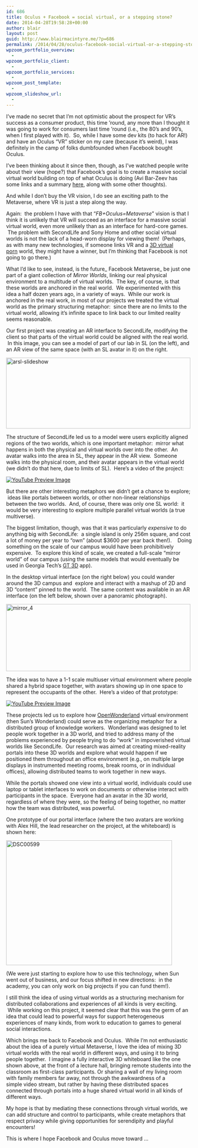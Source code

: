 ```yaml
---
id: 686
title: Oculus + Facebook = social virtual, or a stepping stone?
date: 2014-04-28T19:58:28+00:00
author: blair
layout: post
guid: http://www.blairmacintyre.me/?p=686
permalink: /2014/04/28/oculus-facebook-social-virtual-or-a-stepping-stone-2/
wpzoom_portfolio_overview:
  - 
wpzoom_portfolio_client:
  - 
wpzoom_portfolio_services:
  - 
wpzoom_post_template:
  - 
wpzoom_slideshow_url:
  - 
---
```

I&#8217;ve made no secret that I&#8217;m not optimistic about the prospect for VR&#8217;s success as a consumer product, this time &#8217;round, any more than I thought it was going to work for consumers last time &#8217;round (i.e., the 80&#8217;s and 90&#8217;s, when I first played with it).  So, while I have some dev kits (to hack for AR!) and have an Oculus &#8220;VR&#8221; sticker on my care (because it&#8217;s weird), I was definitely in the camp of folks dumbfounded when Facebook bought Oculus.

I&#8217;ve been thinking about it since then, though, as I&#8217;ve watched people write about their view (hope?) that Facebook&#8217;s goal is to create a massive social virtual world building on top of what Oculus is doing (Avi Bar-Zeev has some links and a summary [here](http://www.realityprime.com/blog/2014/03/the-new-rift-2/), along with some other thoughts).

And while I don&#8217;t buy the VR vision, I do see an exciting path to the Metaverse, where VR is just a step along the way.

Again:  the problem I have with that &#8220;_FB+Oculus=Metaverse_&#8221; vision is that I think it is unlikely that VR will succeed as an interface for a massive social virtual world, even more unlikely than as an interface for hard-core games.  The problem with SecondLife and Sony Home and other social virtual worlds is not the lack of a head-worn display for viewing them!  (Perhaps, as with many new technologies, if someone links VR and a [3D virtual porn](https://rlc-game.com) world, they might have a winner, but I&#8217;m thinking that Facebook is not going to go there.)

What I&#8217;d like to see, instead, is the future_ Facebook Metaverse_ be just one part of a giant collection of _Mirror Worlds_, linking our real physical environment to a multitude of virtual worlds.  The key, of course, is that these worlds are anchored in the real world.  We experimented with this idea a half dozen years ago, in a variety of ways.  While our work is anchored in the real work, in most of our projects we treated the virtual world as the primary structuring metaphor:  since there are no limits to the virtual world, allowing it&#8217;s infinite space to link back to our limited reality seems reasonable.

Our first project was creating an AR interface to SecondLife, modifying the client so that parts of the virtual world could be aligned with the real world.  In this image, you can see a model of part of our lab in SL (on the left), and an AR view of the same space (with an SL avatar in it) on the right.

[<img class="aligncenter wp-image-679" src="http://www.blairmacintyre.me/wp-content/uploads/2014/04/arsl-slideshow-300x115.jpg" alt="arsl-slideshow" width="500" height="192" srcset="http://blairmacintyre.me/wp-content/uploads/2014/04/arsl-slideshow-300x115.jpg 300w, http://blairmacintyre.me/wp-content/uploads/2014/04/arsl-slideshow-143x55.jpg 143w, http://blairmacintyre.me/wp-content/uploads/2014/04/arsl-slideshow.jpg 910w, http://blairmacintyre.me/wp-content/uploads/2014/04/arsl-slideshow-630x242.jpg 630w" sizes="(max-width: 500px) 100vw, 500px" />](http://www.blairmacintyre.me/wp-content/uploads/2014/04/arsl-slideshow.jpg)

The structure of SecondLife led us to a model were users explicitly aligned regions of the two worlds, which is one important metaphor:  mirror what happens in both the physical and virtual worlds over into the other.  An avatar walks into the area in SL, they appear in the AR view.  Someone walks into the physical room, and their avatar appears in the virtual world (we didn&#8217;t do that here, due to limits of SL).  Here&#8217;s a video of the project:

<span class="vvqbox vvqyoutube" style="width:425px;height:344px;"><span id="vvq-686-youtube-1"><a href="http://www.youtube.com/watch?v=O2i-W9ncV_0"><img src="http://img.youtube.com/vi/O2i-W9ncV_0/0.jpg" alt="YouTube Preview Image" /></a></span></span> 

But there are other interesting metaphors we didn&#8217;t get a chance to explore;  ideas like portals between worlds, or other non-linear relationships between the two worlds.  And, of course, there was only one SL world:  it would be very interesting to explore multiple parallel virtual worlds (a true multiverse).

The biggest limitation, though, was that it was particularly _expensive_ to do anything big with SecondLife:  a single island is only 256m square, and cost a lot of money per year to &#8220;own&#8221; (about $3600 per year back then!).    Doing something on the scale of our campus would have been prohibitively expensive.  To explore this kind of scale, we created a full-scale &#8220;mirror world&#8221; of our campus (using the same models that would eventually be used in Georgia Tech&#8217;s [GT 3D](https://itunes.apple.com/us/app/gt-3d/id526091092?mt=8) app).

In the desktop virtual interface (on the right below) you could wander around the 3D campus and  explore and interact with a mashup of 2D and 3D &#8220;content&#8221; pinned to the world.  The same content was available in an AR interface (on the left below, shown over a panoramic photograph).

[<img class="aligncenter wp-image-678" src="http://www.blairmacintyre.me/wp-content/uploads/2014/04/mirror_4-300x109.jpg" alt="mirror_4" width="500" height="182" srcset="http://blairmacintyre.me/wp-content/uploads/2014/04/mirror_4-300x109.jpg 300w, http://blairmacintyre.me/wp-content/uploads/2014/04/mirror_4-1024x372.jpg 1024w, http://blairmacintyre.me/wp-content/uploads/2014/04/mirror_4-151x55.jpg 151w, http://blairmacintyre.me/wp-content/uploads/2014/04/mirror_4-910x330.jpg 910w" sizes="(max-width: 500px) 100vw, 500px" />](http://www.blairmacintyre.me/wp-content/uploads/2014/04/mirror_4.jpg)

The idea was to have a 1-1 scale multiuser virtual environment where people shared a hybrid space together, with avatars showing up in one space to represent the occupants of the other.  Here&#8217;s a video of that prototype:

<span class="vvqbox vvqyoutube" style="width:425px;height:344px;"><span id="vvq-686-youtube-2"><a href="http://www.youtube.com/watch?v=ArgE5nDjmgE"><img src="http://img.youtube.com/vi/ArgE5nDjmgE/0.jpg" alt="YouTube Preview Image" /></a></span></span> 

These projects led us to explore how [OpenWonderland](http://openwonderland.org) virtual environment (then Sun&#8217;s Wonderland) could serve as the organizing metaphor for a distributed group of knowledge workers.  Wonderland was designed to let people work together in a 3D world, and tried to address many of the problems experienced by people trying to do &#8220;work&#8221; in impoverished virtual worlds like SecondLife.  Our research was aimed at creating mixed-reality portals into these 3D worlds and explore what would happen if we positioned them throughout an office environment (e.g., on multiple large displays in instrumented meeting rooms, break rooms, or in individual offices), allowing distributed teams to work together in new ways.

While the portals showed one view into a virtual world, individuals could use laptop or tablet interfaces to work on documents or otherwise interact with participants in the space.  Everyone had an avatar in the 3D world, regardless of where they were, so the feeling of being together, no matter how the team was distributed, was powerful.

One prototype of our portal interface (where the two avatars are working with Alex Hill, the lead researcher on the project, at the whiteboard) is shown here:

[<img class="aligncenter wp-image-681" src="http://www.blairmacintyre.me/wp-content/uploads/2014/04/DSC00599-300x225.jpg" alt="DSC00599" width="450" height="338" srcset="http://blairmacintyre.me/wp-content/uploads/2014/04/DSC00599-300x225.jpg 300w, http://blairmacintyre.me/wp-content/uploads/2014/04/DSC00599-466x350.jpg 466w, http://blairmacintyre.me/wp-content/uploads/2014/04/DSC00599.jpg 606w" sizes="(max-width: 450px) 100vw, 450px" />](http://www.blairmacintyre.me/wp-content/uploads/2014/04/DSC00599.jpg)

(We were just starting to explore how to use this technology, when Sun went out of business, and our focus shifted in new directions:  in the academy, you can only work on big projects if you can fund them!).

I still think the idea of using virtual worlds as a structuring mechanism for distributed collaborations and experiences of all kinds is very exciting.  While working on this project, it seemed clear that this was the germ of an idea that could lead to powerful ways for support heterogeneous experiences of many kinds, from work to education to games to general social interactions.

Which brings me back to Facebook and Oculus.  While I&#8217;m not enthusiastic about the idea of a purely virtual Metaverse, I love the idea of mixing 3D virtual worlds with the real world in different ways, and using it to bring people together.  I imagine a fully interactive 3D whiteboard like the one shown above, at the front of a lecture hall, bringing remote students into the classroom as first-class participants. Or sharing a wall of my living room with family members far away, not through the awkwardness of a simple video stream, but rather by having these distributed spaces connected through portals into a huge shared virtual world in all kinds of different ways.

My hope is that by mediating these connections through virtual worlds, we can add structure and control to participants, while create metaphors that respect privacy while giving opportunities for serendipity and playful encounters!

This is where I hope Facebook and Oculus move toward &#8230;